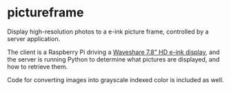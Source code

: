 # pictureframe

Display high-resolution photos to a e-ink picture frame, controlled by
a server application.

The client is a Raspberry Pi driving a [Waveshare 7.8" HD e-ink
display](https://www.waveshare.com/wiki/7.8inch_e-Paper_HAT), and the
server is running Python to determine what pictures are displayed, and
how to retrieve them.

Code for converting images into grayscale indexed color is included as
well.
